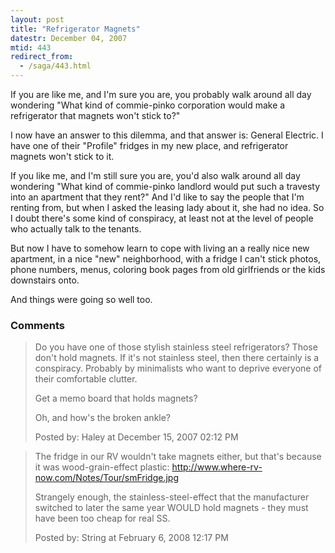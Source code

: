 ```yaml
---
layout: post
title: "Refrigerator Magnets"
datestr: December 04, 2007
mtid: 443
redirect_from:
  - /saga/443.html
---
```


If you are like me, and I'm sure you are, you probably walk around all day wondering "What kind of commie-pinko corporation would make a refrigerator that magnets won't stick to?"

I now have an answer to this dilemma, and that answer is: General Electric.  I have one of their "Profile" fridges in my new place, and refrigerator magnets won't stick to it.

If you like me, and I'm still sure you are, you'd also walk around all day wondering "What kind of commie-pinko landlord would put such a travesty into an apartment that they rent?"  And I'd like to say the people that I'm renting from, but when I asked the leasing lady about it, she had no idea.  So I doubt there's some kind of conspiracy, at least not at the level of people who actually talk to the tenants.

But now I have to somehow learn to cope with living an a really nice new apartment, in a nice "new" neighborhood, with a fridge I can't stick photos, phone numbers, menus, coloring book pages from old girlfriends or the kids downstairs onto.

And things were going so well too.

### Comments

<blockquote>
Do you have one of those stylish stainless steel refrigerators? Those don't hold magnets. If it's not stainless steel, then there certainly is a conspiracy. Probably by minimalists who want to deprive everyone of their comfortable clutter.

Get a memo board that holds magnets?

Oh, and how's the broken ankle?
<div class="post-meta">Posted by: Haley at December 15, 2007 02:12 PM</div> </blockquote>
<blockquote>
The fridge in our RV wouldn't take magnets either, but that's because it was wood-grain-effect plastic: <a href="http://www.where-rv-now.com/Notes/Tour/smFridge.jpg" rel="nofollow">http://www.where-rv-now.com/Notes/Tour/smFridge.jpg</a>

Strangely enough, the stainless-steel-effect that the manufacturer switched to later the same year WOULD hold magnets - they must have been too cheap for real SS.
<div class="post-meta">Posted by: String at February  6, 2008 12:17 PM</div> </blockquote>

